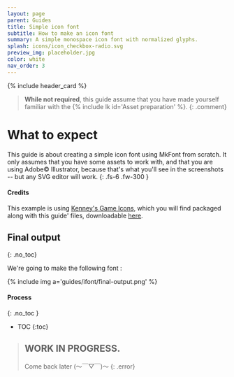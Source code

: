 ```yaml
---
layout: page
parent: Guides
title: Simple icon font
subtitle: How to make an icon font
summary: A simple monospace icon font with normalized glyphs.
splash: icons/icon_checkbox-radio.svg
preview_img: placeholder.jpg
color: white
nav_order: 3
---
```


{% include header_card %}

> **While not required**, this guide assume that you have made yourself familiar with the {% include lk id='Asset preparation' %}.
{: .comment}

# What to expect

This guide is about creating a simple icon font using MkFont from scratch. It only assumes that you have some assets to work with, and that you are using Adobe© Illustrator, because that's what you'll see in the screenshots -- but any SVG editor will work.
{: .fs-6 .fw-300 }

#### Credits
This example is using [Kenney's Game Icons](https://www.kenney.nl/assets/game-icons), which you will find packaged along with this guide' files, downloadable [here](https://nebukam.github.io/mkfont/assets/guides/simple-icon-font.zip).

## Final output
{: .no_toc}

We're going to make the following font :

{% include img a='guides/ifont/final-output.png' %}  

#### Process
{: .no_toc }
- TOC
{:toc} 

>## WORK IN PROGRESS.
>Come back later (～￣▽￣)～ 
{: .error}